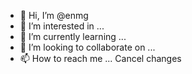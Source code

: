 - 👋 Hi, I’m @enmg
- 👀 I’m interested in ...
- 🌱 I’m currently learning ...
- 💞️ I’m looking to collaborate on ...
- 📫 How to reach me ...
Cancel changes
<!---
enmg/enmg is a ✨ special ✨ repository because its `README.md` (this file) appears on your GitHub profile.
You can click the Preview link to take a look at your changes.
--->
